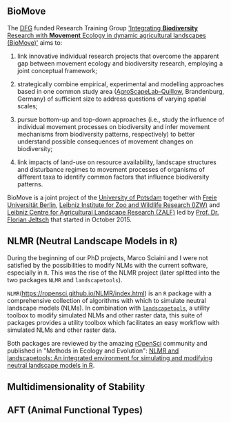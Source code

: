 ## BioMove

The [DFG](https://www.dfg.de/en/funded_projects/current_projects_programmes/list/index.jsp?id=GRK) funded Research Training Group ['Integrating **Biodiversity** Research with **Movement** Ecology in dynamic agricultural landscapes (BioMove)'](https://www.biomove.org/) aims to:

1. link innovative individual research projects that overcome the apparent gap between movement ecology and biodiversity research, employing a joint conceptual framework;

2. strategically combine empirical, experimental and modelling approaches based in one common study area ([AgroScapeLab-Quillow](https://deims.org/270a41c4-33a8-4da6-9258-2ab10916f262), Brandenburg, Germany) of sufficient size to address questions of varying spatial scales;

3. pursue bottom-up and top-down approaches (i.e., study the influence of individual movement processes on biodiversity and infer movement mechanisms from biodiversity patterns, respectively) to better understand possible consequences of movement changes on biodiversity;

4. link impacts of land-use on resource availability, landscape structures and disturbance regimes to movement processes of organisms of different taxa to identify common factors that influence biodiversity patterns.

BioMove is a joint project of the [University of Potsdam](https://www.uni-potsdam.de/) together with [Freie Universität Berlin](https://www.fu-berlin.de/), [Leibniz Institute for Zoo and Wildlife Research (IZW)](http://www.izw-berlin.de/welcome.html) and [Leibniz Centre for Agricultural Landscape Research (ZALF)](http://www.zalf.de/en/Pages/ZALF.aspx) led by [Prof. Dr. Florian Jeltsch](https://www.uni-potsdam.de/ibb-vegnat/members/prof-dr-florian-jeltsch.html) that started in October 2015.


## NLMR (Neutral Landscape Models in `R`)

During the beginning of our PhD projects, Marco Sciaini and I were not satisfied by the possibilities to modify NLMs with the current software, especially in `R`. This was the rise of the NLMR project (later splitted into the two packages `NLMR` and `landscapetools`).

`NLMR`(https://ropensci.github.io/NLMR/index.html) is an `R` package with a comprehensive collection of algorithms with which to simulate neutral landscape models (NLMs). In combination with [`landscapetools`](https://github.com/ropensci/landscapetools), a utility toolbox to modify simulated NLMs and other raster data, this suite of packages provides a utility toolbox which facilitates an easy workflow with simulated NLMs and other raster data.

Both packages are reviewed by the amazing [rOpenSci](https://ropensci.org/) community and published in "Methods in Ecology and Evolution": [NLMR and landscapetools: An integrated environment for simulating and modifying neutral landscape models in R](https://doi.org/10.1111/2041-210X.13076).


## Multidimensionality of Stability


## AFT (Animal Functional Types)
